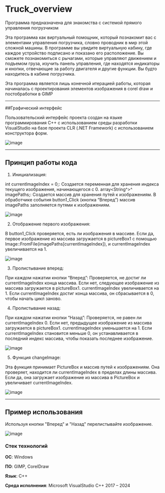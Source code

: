 # Truck_overview
Программа предназначена для знакомства с системой прямого управления погрузчиком

Эта программа как виртуальный помощник, который познакомит вас с элементами управления погрузчика, словно проводник в мир этой сложной машины. В программе вы увидите виртуальную кабину, где каждое устройство подписано и показано его расположение.
Вы сможете познакомиться с рычагами, которые управляют движением и подъемом груза, изучить панель управления, где находятся индикаторы и кнопки, отвечающие за работу двигателя и другие функции. Вы будто находитесь в кабине погрузчика.

Эта программа является лишь конечной итерацией работы, которая начиналась с проектирования элементов изображения в corel draw и постобработки в GIMP

---

##Графический интерфейс

Пользовательский интерфейс проекта создан на языке программирования С++ с использованием среды разработки VisualStudio на базе проекта CLR (.NET Framework) с использованием конструктора форм.

![image](https://github.com/user-attachments/assets/c3455302-e7a5-4865-abb2-442e0c00b57e)

---

## Принцип работы кода

1. Инициализация:

int currentImageIndex = 0;: Создается переменная для хранения индекса текущего изображения, начинающегося с 0.
array<String^>^ imagePaths;: Создается массив для хранения путей к изображениям.
В обработчике события button1_Click (кнопка “Вперед”) массив imagePaths заполняется путями к изображениям.

![image](https://github.com/user-attachments/assets/f80b3016-5ee1-465a-af83-fd430f149268)

2. Отображение первого изображения:

В button1_Click проверяется, есть ли изображения в массиве.
Если да, первое изображение из массива загружается в pictureBox1 с помощью Image::FromFile(imagePaths[currentImageIndex]), и currentImageIndex увеличивается на 1.

![image](https://github.com/user-attachments/assets/d728e099-8d41-4449-9def-288a675e04f6)

3. Пролистывание вперед:

При каждом нажатии кнопки “Вперед”:
Проверяется, не достиг ли currentImageIndex конца массива.
Если нет, следующее изображение из массива загружается в pictureBox1.
currentImageIndex увеличивается на 1.
Если currentImageIndex достиг конца массива, он сбрасывается в 0, чтобы начать цикл заново.

4. Пролистывание назад:

При каждом нажатии кнопки “Назад”:
Проверяется, не равен ли currentImageIndex 0.
Если нет, предыдущее изображение из массива загружается в pictureBox1.
currentImageIndex уменьшается на 1.
Если currentImageIndex становится меньше 0, он устанавливается в последний индекс массива, чтобы показать последнее изображение.

![image](https://github.com/user-attachments/assets/7e49724f-eed5-41a2-9a41-cfa907eb368b)

5. Функция changeImage:

Эта функция принимает PictureBox и массив путей к изображениям.
Она проверяет, находится ли currentImageIndex в пределах длины массива.
Если да, она загружает изображение из массива в PictureBox и увеличивает currentImageIndex.

![image](https://github.com/user-attachments/assets/537241f9-a16e-4cbd-b2a6-0a44b6016824)

---

## Пример использования

Используя кнопки "Вперед" и "Назад" перелистывайте изображение.

![image](https://github.com/user-attachments/assets/3b9a9796-f887-44b5-b8d3-db8a95db4317)

### Стек технологий

__ОС__: Windows

__ПО__: GIMP, CorelDraw

__Язык__: C++

__Среда исполнения__: Microsoft VisualStudio C++ 2017 – 2024






